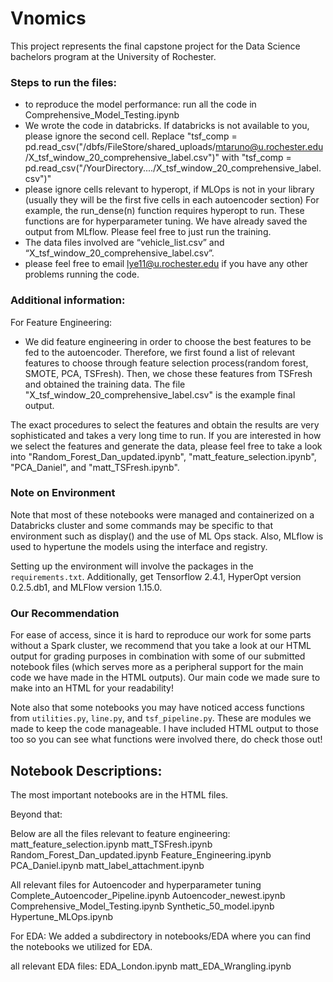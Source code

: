 # Vnomics

This project represents the final capstone project for the Data Science bachelors program at the University of Rochester.

### Steps to run the files:
- to reproduce the model performance: run all the code in Comprehensive_Model_Testing.ipynb
- We wrote the code in databricks. If databricks is not available to you, please ignore the second cell. Replace "tsf_comp = pd.read_csv("/dbfs/FileStore/shared_uploads/mtaruno@u.rochester.edu/X_tsf_window_20_comprehensive_label.csv")" with "tsf_comp = pd.read_csv("/YourDirectory..../X_tsf_window_20_comprehensive_label.csv")"
- please ignore cells relevant to hyperopt, if MLOps is not in your library (usually they will be the first five cells in each autoencoder section)
	For example, the run_dense(n) function requires hyperopt to run. These functions are for hyperparameter tuning. We have already saved the output from MLflow. Please feel free to just run the training. 
- The data files involved are “vehicle_list.csv” and “X_tsf_window_20_comprehensive_label.csv”. 
- please feel free to email lye11@u.rochester.edu if you have any other problems running the code. 


### Additional information: 

For Feature Engineering: 
- We did feature engineering in order to choose the best features to be fed to the autoencoder. Therefore, we first found a list of relevant features to choose through feature selection process(random forest, SMOTE, PCA, TSFresh). Then, we chose these features from TSFresh and obtained the training data. The file "X_tsf_window_20_comprehensive_label.csv" is the example final output. 

The exact procedures to select the features and obtain the results are very sophisticated and takes a very long time to run. If you are interested in how we select the features and generate the data, please feel free to take a look into "Random_Forest_Dan_updated.ipynb", "matt_feature_selection.ipynb", "PCA_Daniel", and "matt_TSFresh.ipynb". 

### Note on Environment

Note that most of these notebooks were managed and containerized on a Databricks cluster and some commands may be specific to that environment such as display() and the use of ML Ops stack. Also, MLflow is used to hypertune the models using the interface and registry.

Setting up the environment will involve the packages in the `requirements.txt`. Additionally, get Tensorflow 2.4.1, HyperOpt version 0.2.5.db1, and MLFlow version 1.15.0. 

### Our Recommendation

For ease of access, since it is hard to reproduce our work for some parts without a Spark cluster, we recommend that you take a look at our HTML output for grading purposes in combination with some of our submitted notebook files (which serves more as a peripheral support for the main code we have made in the HTML outputs). Our main code we made sure to make into an HTML for your readability!

Note also that some notebooks you may have noticed access functions from `utilities.py`, `line.py`, and `tsf_pipeline.py`. These are modules we made to keep the code manageable. I have included HTML output to those too so you can see what functions were involved there, do check those out!

## Notebook Descriptions:

The most important notebooks are in the HTML files.

Beyond that:

Below are all the files relevant to feature engineering: 
matt_feature_selection.ipynb
matt_TSFresh.ipynb
Random_Forest_Dan_updated.ipynb
Feature_Engineering.ipynb
PCA_Daniel.ipynb
matt_label_attachment.ipynb


All relevant files for Autoencoder and hyperparameter tuning
Complete_Autoencoder_Pipeline.ipynb
Autoencoder_newest.ipynb
Comprehensive_Model_Testing.ipynb
Synthetic_50_model.ipynb
Hypertune_MLOps.ipynb


For EDA:
We added a subdirectory in notebooks/EDA where you can find the notebooks we utilized for EDA. 

all relevant EDA files:
EDA_London.ipynb
matt_EDA_Wrangling.ipynb

